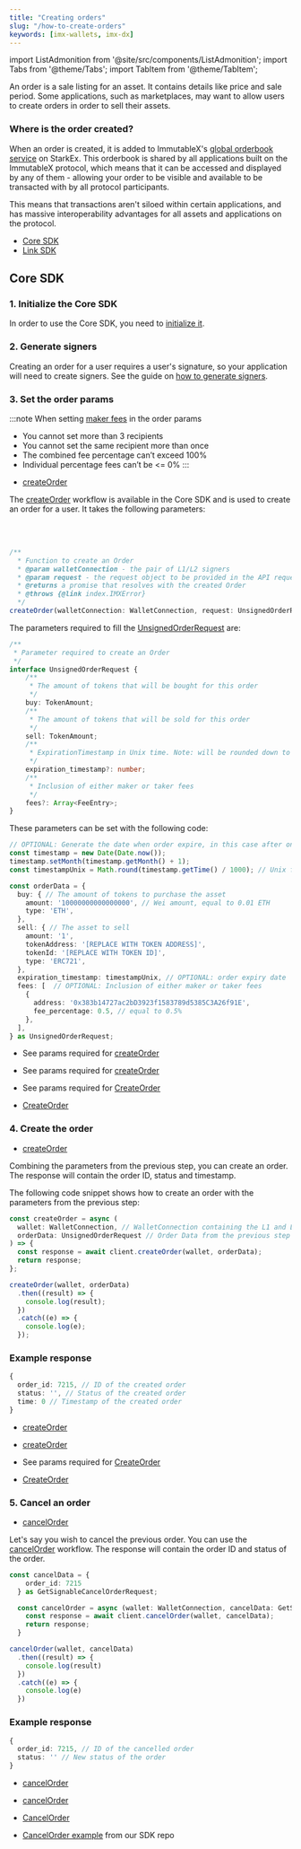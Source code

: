 ```yaml
---
title: "Creating orders"
slug: "/how-to-create-orders"
keywords: [imx-wallets, imx-dx]
---
```


import ListAdmonition from '@site/src/components/ListAdmonition';
import Tabs from '@theme/Tabs';
import TabItem from '@theme/TabItem';

An order is a sale listing for an asset. It contains details like price and sale period. Some applications, such as marketplaces, may want to allow users to create orders in order to sell their assets.

### Where is the order created?
When an order is created, it is added to ImmutableX's [global orderbook service](https://www.immutable.com/blog/immutable-x-protocol-orderbook-solving-order-fragmentation) on StarkEx. This orderbook is shared by all applications built on the ImmutableX protocol, which means that it can be accessed and displayed by any of them - allowing your order to be visible and available to be transacted with by all protocol participants.

This means that transactions aren't siloed within certain applications, and has massive interoperability advantages for all assets and applications on the protocol.

<ListAdmonition label="Guides">
    <ul>
        <li><a href="#core-sdk">Core SDK</a></li>
        <li><a href="./linksell-and-erc20-support">Link SDK</a></li>
    </ul>
</ListAdmonition>

## Core SDK

### 1. Initialize the Core SDK
In order to use the Core SDK, you need to [initialize it](../install-initialize/index.md#core-sdk).

### 2. Generate signers
Creating an order for a user requires a user's signature, so your application will need to create signers. See the guide on [how to generate signers](../generate-signers/index.md).

### 3. Set the order params

:::note When setting [maker fees](../../../overview/fees.md) in the order params
* You cannot set more than 3 recipients
* You cannot set the same recipient more than once
* The combined fee percentage can’t exceed 100%
* Individual percentage fees can’t be <= 0%
:::

<Tabs>
  <TabItem value="typescript" label="Typescript Core SDK">

  <ListAdmonition label="SDK reference">
      <ul>
          <li><a href="https://docs.x.immutable.com/sdk-references/core-sdk-ts/1.0.0-beta.3/classes/immutablex.immutablex#createOrder">createOrder</a></li>
      </ul>
  </ListAdmonition> 
  
The <a href="https://docs.x.immutable.com/sdk-references/core-sdk-ts/1.0.0-beta.3/classes/immutablex.immutablex#createOrder">createOrder</a> workflow is available in the Core SDK and is used to create an order for a user. It takes the following parameters:    

<br/><br/>

```ts
/**
  * Function to create an Order
  * @param walletConnection - the pair of L1/L2 signers
  * @param request - the request object to be provided in the API request
  * @returns a promise that resolves with the created Order
  * @throws {@link index.IMXError}
  */
createOrder(walletConnection: WalletConnection, request: UnsignedOrderRequest): Promise<CreateOrderResponse>;

```
The parameters required to fill the <a href="https://docs.x.immutable.com/sdk-references/core-sdk-ts/1.0.0-beta.3/interfaces/index.unsignedorderrequest">UnsignedOrderRequest</a> are:

```ts
/**
 * Parameter required to create an Order
 */
interface UnsignedOrderRequest {
    /**
     * The amount of tokens that will be bought for this order
     */
    buy: TokenAmount;
    /**
     * The amount of tokens that will be sold for this order
     */
    sell: TokenAmount;
    /**
     * ExpirationTimestamp in Unix time. Note: will be rounded down to the nearest hour
     */
    expiration_timestamp?: number;
    /**
     * Inclusion of either maker or taker fees
     */
    fees?: Array<FeeEntry>;
}
```
These parameters can be set with the following code:
```ts
// OPTIONAL: Generate the date when order expire, in this case after one month by now
const timestamp = new Date(Date.now());
timestamp.setMonth(timestamp.getMonth() + 1);
const timestampUnix = Math.round(timestamp.getTime() / 1000); // Unix format is required

const orderData = {
  buy: { // The amount of tokens to purchase the asset
    amount: '10000000000000000', // Wei amount, equal to 0.01 ETH
    type: 'ETH',
  },
  sell: { // The asset to sell
    amount: '1',
    tokenAddress: '[REPLACE WITH TOKEN ADDRESS]',
    tokenId: '[REPLACE WITH TOKEN ID]',
    type: 'ERC721',
  },
  expiration_timestamp: timestampUnix, // OPTIONAL: order expiry date
  fees: [  // OPTIONAL: Inclusion of either maker or taker fees
    {
      address: '0x383b14727ac2bD3923f1583789d5385C3A26f91E',
      fee_percentage: 0.5, // equal to 0.5%
    },
  ],
} as UnsignedOrderRequest;

```
  </TabItem>
  <TabItem value="kotlin" label="Kotlin (JVM) Core SDK">

  <ListAdmonition label="SDK reference">
      <ul>
          <li>See params required for <a href="https://docs.x.immutable.com/sdk-references/core-sdk-kotlin/0-6-0/imx-core-sdk-kotlin-jvm/com.immutable.sdk.api/-orders-api/create-order.html">createOrder</a></li>
      </ul>
  </ListAdmonition> 

  </TabItem>
  <TabItem value="Swift" label="Swift Core SDK">

  <ListAdmonition label="SDK reference">
      <ul>
          <li>See params required for <a href="https://docs.x.immutable.com/sdk-references/core-sdk-swift/0-4-0/documentation/immutablexcore/ordersapi/createorder(ximxethaddress:ximxethsignature:createorderrequest:)">createOrder</a></li>
      </ul>
  </ListAdmonition>

  </TabItem>
  <TabItem value="go" label="Golang Core SDK">

  <ListAdmonition label="SDK reference">
      <ul>
          <li>See params required for <a href="https://pkg.go.dev/github.com/immutable/imx-core-sdk-golang@v0.2.1/imx#Client.CreateOrder">CreateOrder</a></li>
      </ul>
  </ListAdmonition>

  <ListAdmonition label="Example">
      <ul>
          <li><a href="https://github.com/immutable/imx-core-sdk-golang/blob/main/imx/examples/order/main.gor">CreateOrder</a></li>
      </ul>
  </ListAdmonition> 

  </TabItem>
</Tabs>

### 4. Create the order

<Tabs>
  <TabItem value="typescript" label="Typescript Core SDK">

  <ListAdmonition label="SDK reference">
      <ul>
          <li><a href="https://docs.x.immutable.com/sdk-references/core-sdk-ts/1.0.0-beta.3/classes/immutablex.immutablex#createOrder">createOrder</a></li>
      </ul>
  </ListAdmonition> 

Combining the parameters from the previous step, you can create an order. The response will contain the order ID, status and timestamp.

The following code snippet shows how to create an order with the parameters from the previous step:

```ts
const createOrder = async (
  wallet: WalletConnection, // WalletConnection containing the L1 and L2 signers
  orderData: UnsignedOrderRequest // Order Data from the previous step
) => {
  const response = await client.createOrder(wallet, orderData);
  return response;
};

createOrder(wallet, orderData)
  .then((result) => {
    console.log(result);
  })
  .catch((e) => {
    console.log(e);
  });
```
### Example response

```ts
{
  order_id: 7215, // ID of the created order
  status: '', // Status of the created order
  time: 0 // Timestamp of the created order
}
```

  </TabItem>
  <TabItem value="kotlin" label="Kotlin (JVM) Core SDK">

  <ListAdmonition label="SDK reference">
      <ul>
          <li><a href="https://docs.x.immutable.com/sdk-references/core-sdk-kotlin/0-6-0/imx-core-sdk-kotlin-jvm/com.immutable.sdk.api/-orders-api/create-order.html">createOrder</a></li>
      </ul>
  </ListAdmonition> 

  </TabItem>
  <TabItem value="Swift" label="Swift Core SDK">

  <ListAdmonition label="SDK reference">
      <ul>
          <li><a href="https://docs.x.immutable.com/sdk-references/core-sdk-swift/0-4-0/documentation/immutablexcore/ordersapi/createorder(ximxethaddress:ximxethsignature:createorderrequest:)">createOrder</a></li>
      </ul>
  </ListAdmonition> 

  </TabItem>
  <TabItem value="go" label="Golang Core SDK">

  <ListAdmonition label="SDK reference">
      <ul>
          <li>See params required for <a href="https://pkg.go.dev/github.com/immutable/imx-core-sdk-golang@v0.2.1/imx#Client.CreateOrder">CreateOrder</a></li>
      </ul>
  </ListAdmonition>

  <ListAdmonition label="Example">
      <ul>
          <li><a href="https://github.com/immutable/imx-core-sdk-golang/blob/main/imx/examples/order/main.go">CreateOrder</a></li>
      </ul>
  </ListAdmonition>

  </TabItem>
</Tabs>

### 5. Cancel an order

<Tabs>
  <TabItem value="typescript" label="Typescript Core SDK">

  <ListAdmonition label="SDK reference">
      <ul>
          <li><a href="https://docs.x.immutable.com/sdk-references/core-sdk-ts/1.0.0-beta.3/classes/immutablex.immutablex#cancelOrder">cancelOrder</a></li>
      </ul>
  </ListAdmonition>

Let's say you wish to cancel the previous order. You can use the <a href="https://docs.x.immutable.com/sdk-references/core-sdk-ts/1.0.0-beta.3/classes/immutablex.immutablex#cancelOrder">cancelOrder</a> workflow. The response will contain the order ID and status of the order.

```ts
const cancelData = {
    order_id: 7215
  } as GetSignableCancelOrderRequest;

  const cancelOrder = async (wallet: WalletConnection, cancelData: GetSignableCancelOrderRequest) => {
    const response = await client.cancelOrder(wallet, cancelData);
    return response;
  }

cancelOrder(wallet, cancelData)
  .then((result) => {
    console.log(result)
  })
  .catch((e) => {
    console.log(e)
  })
```

### Example response

```ts
{ 
  order_id: 7215, // ID of the cancelled order
  status: '' // New status of the order
}
```
  </TabItem>
  <TabItem value="kotlin" label="Kotlin (JVM) Core SDK">

  <ListAdmonition label="SDK reference">
      <ul>
          <li><a href="https://docs.x.immutable.com/sdk-references/core-sdk-kotlin/0-6-0/imx-core-sdk-kotlin-jvm/com.immutable.sdk/-immutable-x-core/cancel-order.html">cancelOrder</a></li>
      </ul>
  </ListAdmonition>

  </TabItem>
  <TabItem value="Swift" label="Swift Core SDK">

  <ListAdmonition label="SDK reference">
      <ul>
          <li><a href="https://docs.x.immutable.com/sdk-references/core-sdk-swift/0-4-0/documentation/immutablexcore/ordersapi/cancelorder(ximxethaddress:ximxethsignature:id:cancelorderrequest:)">cancelOrder</a></li>
      </ul>
  </ListAdmonition>

  </TabItem>
  <TabItem value="go" label="Golang Core SDK">

  <ListAdmonition label="SDK reference">
      <ul>
          <li><a href="https://pkg.go.dev/github.com/immutable/imx-core-sdk-golang@v0.2.1/imx#Client.CancelOrder">CancelOrder</a></li>
      </ul>
  </ListAdmonition>

  <ListAdmonition label="Example">
      <ul>
          <li><a href="https://github.com/immutable/imx-core-sdk-golang/blob/main/imx/examples/order/main.go#L60-L74">CancelOrder example</a> from our SDK repo</li>
      </ul>
  </ListAdmonition>

  </TabItem>
</Tabs>

